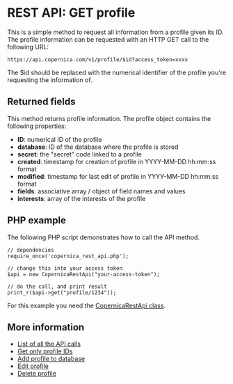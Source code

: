 # REST API: GET profile

This is a simple method to request all information from a profile given 
its ID. The profile information can be requested with an HTTP GET call to the
following URL:

`https://api.copernica.com/v1/profile/$id?access_token=xxxx`

The $id should be replaced with the numerical identifier of the profile you're
requesting the information of.

## Returned fields

This method returns profile information. The profile object contains the 
following properties:

* **ID**: numerical ID of the profile
* **database**: ID of the database where the profile is stored
* **secret**: the "secret" code linked to a profile
* **created**: timestamp for creation of profile in YYYY-MM-DD hh:mm:ss format
* **modified**: timestamp for last edit of profile in YYYY-MM-DD hh:mm:ss format
* **fields**: associative array / object of field names and values
* **interests**: array of the interests of the profile

## PHP example

The following PHP script demonstrates how to call the API method.

    // dependencies
    require_once('copernica_rest_api.php');
    
    // change this into your access token
    $api = new CopernicaRestApi("your-access-token");

    // do the call, and print result
    print_r($api->get("profile/1234"));

For this example you need the [CopernicaRestApi class](rest-php).
    

## More information

* [List of all the API calls](rest-api)
* [Get only profile IDs](rest-get-database-profileids)
* [Add profile to database](rest-post-database-profiles)
* [Edit profile](rest-put-profile-fields)
* [Delete profile](rest-delete-profile)
